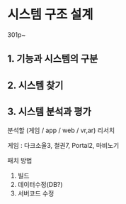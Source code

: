 # 시스템 구조 설계

301p~



## 1. 기능과 시스템의 구분



## 2. 시스템 찾기



## 3. 시스템 분석과 평가

분석할 (게임 / app / web / vr,ar) 리서치

게임 : 다크소울3, 철권7, Portal2, 마비노기





패치 방법

1. 빌드
2. 데이터수정(DB?)
3. 서버코드 수정
